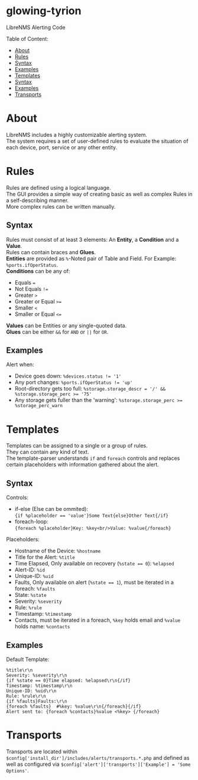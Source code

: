 glowing-tyrion
==============

LibreNMS Alerting Code

Table of Content:
- [About](#about)
- [Rules](#rules)
 - [Syntax](#rules-syntax)
 - [Examples](#rules-examples)
- [Templates](#templates)
 - [Syntax](#templates-syntax)
 - [Examples](#templates-examples)
- [Transports](#transports)

# <a name="about">About</a>

LibreNMS includes a highly customizable alerting system.  
The system requires a set of user-defined rules to evaluate the situation of each device, port, service or any other entity.

# <a name="rules">Rules</a>

Rules are defined using a logical language.  
The GUI provides a simple way of creating basic as well as complex Rules in a self-describing manner.  
More complex rules can be written manually.

## <a name="rules-syntax">Syntax</a>

Rules must consist of at least 3 elements: An __Entity__, a __Condition__ and a __Value__.  
Rules can contain braces and __Glues__.  
__Entities__ are provided as `%`-Noted pair of Table and Field. For Example: `%ports.ifOperStatus`.  
__Conditions__ can be any of:
- Equals `=`
- Not Equals `!=`
- Greater `>`
- Greater or Equal `>=`
- Smaller `<`
- Smaller or Equal `<=`

__Values__ can be Entities or any single-quoted data.  
__Glues__ can be either `&&` for `AND` or `||` for `OR`.

## <a name="rules-examples">Examples</a>

Alert when:
- Device goes down: `%devices.status != '1'`
- Any port changes: `%ports.ifOperStatus != 'up'`
- Root-directory gets too full: `%storage.storage_descr = '/' && %storage.storage_perc >= '75'`
- Any storage gets fuller than the 'warning': `%storage.storage_perc >= %storage_perc_warn`

# <a name="templates">Templates</a>

Templates can be assigned to a single or a group of rules.  
They can contain any kind of text.  
The template-parser understands `if` and `foreach` controls and replaces certain placeholders with information gathered about the alert.  

## <a name="templates-syntax">Syntax</a>

Controls:
- if-else (Else can be ommited):  
`{if %placeholder == 'value'}Some Text{else}Other Text{/if}`
- foreach-loop:  
`{foreach %placeholder}Key: %key<br/>Value: %value{/foreach}`

Placeholders:
- Hostname of the Device: `%hostname`
- Title for the Alert: `%title`
- Time Elapsed, Only available on recovery (`%state == 0`): `%elapsed`
- Alert-ID: `%id`
- Unique-ID: `%uid`
- Faults, Only available on alert (`%state == 1`), must be iterated in a foreach: `%faults`
- State: `%state`
- Severity: `%severity`
- Rule: `%rule`
- Timestamp: `%timestamp`
- Contacts, must be iterated in a foreach, `%key` holds email and `%value` holds name: `%contacts`

## <a name="templates-examples">Examples</a>

Default Template:  
```text
%title\r\n
Severity: %severity\r\n
{if %state == 0}Time elapsed: %elapsed\r\n{/if}
Timestamp: %timestamp\r\n
Unique-ID: %uid\r\n
Rule: %rule\r\n
{if %faults}Faults:\r\n
{foreach %faults}  #%key: %value\r\n{/foreach}{/if}
Alert sent to: {foreach %contacts}%value <%key> {/foreach}
```

# <a name="transports">Transports</a>

Transports are located within `$config['install_dir']/includes/alerts/transports.*.php` and defined as well as configured via `$config['alert']['transports']['Example'] = 'Some Options'`.
